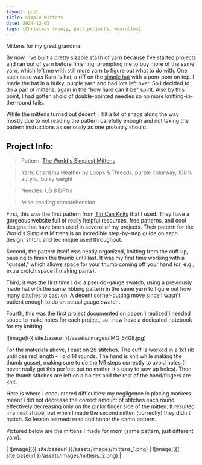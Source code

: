 ```yaml
---
layout: post
title: Simple Mittens
date: 2024-12-03
tags: [Christmas frenzy, past_projects, wearables]
---
```


Mittens for my great grandma. 


By now, I've built a pretty sizable stash of yarn because I've started projects and ran out of yarn before finishing, prompting me to buy more of the same yarn, which left me with still more yarn to figure out what to do with. One such case was Karol's hat, a riff on the [simple hat](https://smlower.github.io/knitting.archive/2024/10/12/FirstHat/) with a pom-pom on top. I made the hat in a bulky, purple yarn and had lots left over. So I decided to do a pair of mittens, again in the "how hard can it be" spirit. Also by this point, I had gotten ahold of double-pointed needles so no more knitting-in-the-round fails. 


While the mittens turned out decent, I hit a lot of snags along the way mostly due to not reading the pattern carefully enough and not taking the pattern instructions as seriously as one probably should. 


## Project Info:
> Pattern: [The World's Simplest Mittens](https://tincanknits.com/pattern/the-worlds-simplest-mittens)

> Yarn: Charisma Heather by Loops & Threads, purple colorway, 100% acrylic, bulky weight

> Needles: US 8 DPNs

> Misc: reading comprehension


First, this was the first pattern from [Tin Can Knits](https://tincanknits.com/home) that I used. They have a gorgeous website full of really helpful resources, free patterns, and cool designs that have been used in several of my projects. Their pattern for the World's Simplest Mittens is an incredible step-by-step guide on each design, stitch, and technique used throughout. 


Second, the pattern itself was neatly organized, knitting from the cuff up, pausing to finish the thumb until last. It was my first time working with a "gusset," which allows space for your thumb coming off your hand (or, e.g.,  extra crotch space if making pants). 


Third, it was the first time I did a pseudo-gauge swatch, using a previously made hat with the same ribbing pattern in the same yarn to figure out how many stitches to cast on. A decent corner-cutting move since I wasn't patient enough to do an actual gauge swatch. 

Fourth, this was the first project documented on paper. I realized I needed space to make notes for each project, so I now have a dedicated notebook for my knitting. 

![image]({{ site.baseurl }}/assets/images/IMG_5408.jpg)

For the materials above, I cast on 26 stitches. The cuff is worked in a 1x1 rib until desired length - I did 14 rounds. The hand is knit while making the thumb gusset, making sure to do the M1 steps correctly to avoid holes (I never really got this perfect but no matter, it's easy to sew up holes). Then the thumb stitches are left on a holder and the rest of the hand/fingers are knit. 

Here is where I encountered difficulties: my negligence in placing markers meant I did not decrease the correct amount of stitches each round, effectively decreasing only on the pinky finger side of the mitten. It resulted in a neat shape, but when I made the second mitten (correctly) they didn't match. So lesson learned: read and honor the damn pattern. 


Pictured below are the mittens I made for mom (same pattern, just different yarn). 


| ![image]({{ site.baseurl }}/assets/images/mittens_1.png) | ![image]({{ site.baseurl }}/assets/images/mittens_2.png) |


